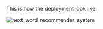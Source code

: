 This is how the deployment look like:

![next_word_recommender_system](https://github.com/user-attachments/assets/61f633ce-2270-4466-b66d-5a7cf2f6f339)
